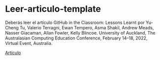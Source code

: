 # Leer-articulo-template


Deberás leer el artículo GitHub in the Classroom: Lessons Learnt por Yu-Cheng Tu, Valerio Terragni, Ewan Tempero, Asma Shakil, Andrew Meads, Nasser Giacaman, Allan Fowler, Kelly Blincoe. University of Auckland, The Australasian Computing Education Conference, February 14–18, 2022, Virtual Event, Australia.

[Artículo](https://ull-mfp-aet.github.io/assets/pdfs/github-in-the-classroom-lessons-learnt.pdf)
